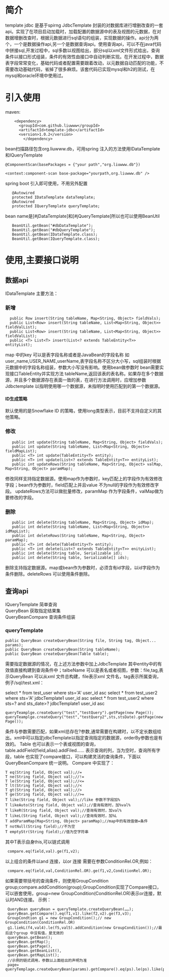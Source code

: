 # 简介
template jdbc 是基于spirng JdbcTemplate 封装的对数据库进行增删改查的一套api。实现了在项目启动加载时，加载配置的数据源中的表及视图的元数据，在对数据增删改查时，根据元数据进行sql语句的组装，实现数据的操作。api分为两个，一个是数据操作api,另一个是数据查询api。使用查询api，可以不在java代码中拼接sql,开发过程中，sql多数以视图给出，部分sql以xml文件形式给出，查询条件以接口形式组装，条件的有效性由接口中自动判断实现。在开发过程中，数据表字段常常变化，基础代码或者配置需要跟着改动，以元数据自动匹配的功能，不需要改动基础代码，省掉了很多麻烦。该套代码已实现mysql和h2的测试，在mysql和oracle环境中使用过。
# 引入使用
maven:
````
	<dependency>
	  <groupId>com.github.liuwww</groupId>
	  <artifactId>template-jdbc</artifactId>
	  <version>1.0.2</version>
        </dependency>
````

bean扫描路径包含org.liuwww.db，可用spring 注入的方法使用IDataTemplate和IQueryTemplate
 
 ```
 @ComponentScan(basePackages = {"your path","org.liuwww.db"})
 ```
 ```
 <context:component-scan base-package="yourpath,org.liuwww.db" />	
 ```
 spring boot 引入即可使用，不用另外配置
 
 ```
    @Autowired
    protected IDataTemplate dataTemplate;
    @Autowired
    protected IQueryTemplate queryTemplate;
 ```
 bean name是[#jDataTemplate]和[#jQueryTemplate]所以也可以使用BeanUtil
 ```
 	BeanUtil.getBean("#dbDataTemplate");
	BeanUtil.getBean("#dbQueryTemplate");
	BeanUtil.getBean(IDataTemplate.class);
	BeanUtil.getBean(IQueryTemplate.class);
 ```

# 使用,主要接口说明
## 数据api
 IDataTemplate 主要方法：<br/>
 ### 新增
 ```
   public Row insert(String tableName, Map<String, Object> fieldVals);
   public List<Row> insert(String tableName, List<Map<String, Object>> fieldValList);
   public List<Row> insert(String tableName, List<Map<String, Object>> fieldValList);
   public <T> List<T> insert(List<? extends TableEntity<T>> entityList);
```
 map 中的key 可以是表字段名称或者是JavaBean的字段名称 如 user_name,USER_NAME,userName,表字段名称不区分大小写，sql组装时根据元数据中的字段名称组装，参数大小写没有影响。使用bean做参数时 bean需要实现接口TableEntity并实现方法 tableName,返回该表的表名称。如果存在多个数据源，并且多个数据源存在表面一致的表，在进行方法调用时，应增加参数Jdbctemplate 以指明使用哪一个数据源，未指明时使用匹配到的第一个数据源。
 #### ID生成策略
  默认使用的是Snowflake ID 的策略，使用long类型表示，目前不支持自定义的其他策略。
 
 ### 修改
 ```
    public int update(String tableName, Map<String, Object> fieldVals);
    public int update(String tableName, List<Map<String, Object>> fieldMapList);
    public <T> int update(TableEntity<T> entity);
    public <T> int update(List<? extends TableEntity<T>> entityList);
    public int updateRows(String tableName, Map<String, Object> valMap, Map<String, Object> paramMap);
 ```
 修改同样支持指定数据源。使用map作为参数时，key匹配上的字段作为有效修改字段；bean作为参数时，field匹配上并且value 不为null的字段作为有效修改字段。
 updateRows方法可以做批量修改，paramMap 作为字段条件，valMap做为要修改的字段。
 
 ### 删除
 ```
    public int delete(String tableName, Map<String, Object> idMap);
    public int delete(String tableName, List<Map<String, Object>> idMapList);
    public int deleteRows(String tableName, Map<String, Object> paramMap);
    public <T> int delete(TableEntity<T> entity);
    public <T> int delete(List<? extends TableEntity<T>> enityList);
    public int delete(String table, Serializable id);
    public int delete(String table, Serializable[] ids);
 ```
 删除支持指定数据源。map或bean作为参数时，必须含有id字段，以id字段作为条件删除。deleteRows 可以使用条件删除。
 
 ## 查询api
 IQueryTemplate 简单查询<br/>
 QueryBean 获取指定结果集<br/>
 QueryBeanCompare 查询条件组装<br/>

 ### queryTemplate
 ```
 public QueryBean createQueryBean(String file, String tag, Object... params);
 public QueryBean createQueryBean(String tableName);
 public QueryBean createQueryBean(Table table);
```
需要指定数据源的情况，在上述方法参数中加上JdbcTemplate
其中entity中的有效值直接构建到查询条件中；talbeName 可以是表名或者视图，参数：file,tag,表示QueryBean 可以从xml 文件总构建，file表示xml 文件名，tag表示所属查询，例子/sql/test.xml：
<?xml version="1.0" encoding="UTF-8"?>
<sqls>
	<testQuery>
		<sql>select * from test_user where sts='A' </sql>
		<order-by>user_id asc</order-by>
	</testQuery>
	<testQuery2>
		<sql>select * from test_user2 where sts='A' </sql>
		<jdbcTemplate>jdbcTemplate1</jdbcTemplate>
		<order-by>user_id asc</order-by>
	</testQuery2>
	<testQuery3>
		<sql>select * from test_user2 where sts=? and sts_date>? </sql>
		<jdbcTemplate>jdbcTemplate1</jdbcTemplate>
		<order-by>user_id asc</order-by>
	</testQuery3>
</sqls>

```
queryTeamplge.createQuery("test","testQuery").getPage(new Page());
queryTeamplge.createQuery("test","testQuery2",sts,stsDate).getPage(new Page());
```

条件与参数需要匹配，如果xml总存在?参数,通常需要在构建时，以不定长数组给出。xml中可以指定jdbcTemplate以指定查询指定的数据源，orderBy参数也是有效的。
Table 也可以表示一个表或视图的查询，table.addField(field,alias).addFiled…… 表示查询的列，当为空时，查询所有字段，table 也实现了compare接口，可以构建灵活的查询条件，下面以QueryBeanCompare 统一说明。
Compare 中实现了：
```
T eq(String field, Object val);//=
T ne(String field, Object val);//!=
T le(String field, Object val);//<=
T lt(String field, Object val);//<
T gt(String field, Object val);//>
T ge(String field, Object val);//>=
T like(String field, Object val);//like 参数不字段加%
T likeAuto(String field, Object val);//查询有效时，加%val%
T likeR(String field, Object val);//查询有效时，加val%
T likeL(String field, Object val);//查询有效时，加%L
T addParamMap(Map<String, Object> paramMap);//map中的有效值做=条件
T notNull(String field);//不为空
T emptyStr(String field);//值为空字符串
```
其中T表示自身this,可以链式调用
```
 compare.eq(field,val).ge(f1,v2);
```
以上组合的条件以and 连接，以or 连接 需要在参数ConditionRel.OR,例如：
```
 compare.eq(field,val,ConditionRel.OR).ge(f1,v2,ConditionRel.OR);
```
如果需要带括号的查询条件，则使用GroupCondition group;compare.addCondition(group);GroupCondition实现了Compare接口，可以嵌套使用，group=new GroupCondition(ConditionRel.OR)表示or连接，默认时AND连接。
示例：
```
 QueryBean queryBean = queryTemplate.createQueryBean(……);
 queryBean.getCompare().eq(f1,v1).like(f2,v2).ge(f3,v3);
 GroupCondtion g1 = new GroupCondition();// new GroupCondition(ConditionRel.OR)
 g1.liekL(f4,val4).le(f5,val5).addCondition(new GroupCondition());//最后这个group 中没有值，是无效的
 queryBean.getBean();
 queryBean.getMap();
 queryBean.getPage(),
 queryBean.getBeanList(),
 queryBean.getMapList();
 //示例的链式调用，参数以上面给出的声明为准
 page= queryTemplage.createQueryBean(params).getCompare().eq(ps).le(ps).like(ps).addCondition(c).getQueryBean.getPage(page);
```
 
 
